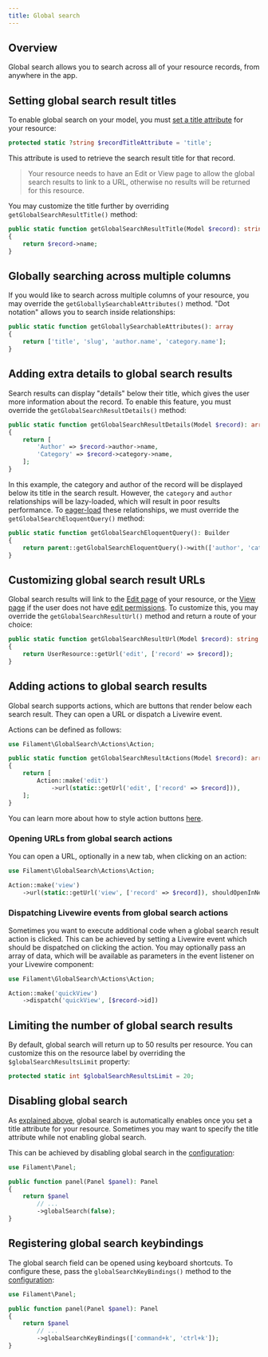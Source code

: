 ```yaml
---
title: Global search
---
```


## Overview

Global search allows you to search across all of your resource records, from anywhere in the app.

## Setting global search result titles

To enable global search on your model, you must [set a title attribute](getting-started#record-titles) for your resource:

```php
protected static ?string $recordTitleAttribute = 'title';
```

This attribute is used to retrieve the search result title for that record.

> Your resource needs to have an Edit or View page to allow the global search results to link to a URL, otherwise no results will be returned for this resource.

You may customize the title further by overriding `getGlobalSearchResultTitle()` method:

```php
public static function getGlobalSearchResultTitle(Model $record): string
{
    return $record->name;
}
```

## Globally searching across multiple columns

If you would like to search across multiple columns of your resource, you may override the `getGloballySearchableAttributes()` method. "Dot notation" allows you to search inside relationships:

```php
public static function getGloballySearchableAttributes(): array
{
    return ['title', 'slug', 'author.name', 'category.name'];
}
```

## Adding extra details to global search results

Search results can display "details" below their title, which gives the user more information about the record. To enable this feature, you must override the `getGlobalSearchResultDetails()` method:

```php
public static function getGlobalSearchResultDetails(Model $record): array
{
    return [
        'Author' => $record->author->name,
        'Category' => $record->category->name,
    ];
}
```

In this example, the category and author of the record will be displayed below its title in the search result. However, the `category` and `author` relationships will be lazy-loaded, which will result in poor results performance. To [eager-load](https://laravel.com/docs/eloquent-relationships#eager-loading) these relationships, we must override the `getGlobalSearchEloquentQuery()` method:

```php
public static function getGlobalSearchEloquentQuery(): Builder
{
    return parent::getGlobalSearchEloquentQuery()->with(['author', 'category']);
}
```

## Customizing global search result URLs

Global search results will link to the [Edit page](editing-records) of your resource, or the [View page](viewing-page) if the user does not have [edit permissions](editing-records#authorization). To customize this, you may override the `getGlobalSearchResultUrl()` method and return a route of your choice:

```php
public static function getGlobalSearchResultUrl(Model $record): string
{
    return UserResource::getUrl('edit', ['record' => $record]);
}
```

## Adding actions to global search results

Global search supports actions, which are buttons that render below each search result. They can open a URL or dispatch a Livewire event. 

Actions can be defined as follows:

```php
use Filament\GlobalSearch\Actions\Action;

public static function getGlobalSearchResultActions(Model $record): array
{
    return [
        Action::make('edit')
            ->url(static::getUrl('edit', ['record' => $record])),
    ];
}
```

You can learn more about how to style action buttons [here](../../actions/trigger-button).

### Opening URLs from global search actions

You can open a URL, optionally in a new tab, when clicking on an action:

```php
use Filament\GlobalSearch\Actions\Action;

Action::make('view')
    ->url(static::getUrl('view', ['record' => $record]), shouldOpenInNewTab: true)
```

### Dispatching Livewire events from global search actions

Sometimes you want to execute additional code when a global search result action is clicked. This can be achieved by setting a Livewire event which should be dispatched on clicking the action. You may optionally pass an array of data, which will be available as parameters in the event listener on your Livewire component:

```php
use Filament\GlobalSearch\Actions\Action;

Action::make('quickView')
    ->dispatch('quickView', [$record->id])
```

## Limiting the number of global search results

By default, global search will return up to 50 results per resource. You can customize this on the resource label by overriding the `$globalSearchResultsLimit` property:

```php
protected static int $globalSearchResultsLimit = 20;
```

## Disabling global search

As [explained above](#title), global search is automatically enables once you set a title attribute for your resource. Sometimes you may want to specify the title attribute while not enabling global search.

This can be achieved by disabling global search in the [configuration](configuration):

```php
use Filament\Panel;

public function panel(Panel $panel): Panel
{
    return $panel
        // ...
        ->globalSearch(false);
}
```

## Registering global search keybindings

The global search field can be opened using keyboard shortcuts. To configure these, pass the `globalSearchKeyBindings()` method to the [configuration](configuration):

```php
use Filament\Panel;

public function panel(Panel $panel): Panel
{
    return $panel
        // ...
        ->globalSearchKeyBindings(['command+k', 'ctrl+k']);
}
```
